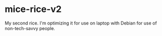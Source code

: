 # mice-rice-v2
My second rice. I'm optimizing it for use on laptop with Debian for use of non-tech-savvy people.
